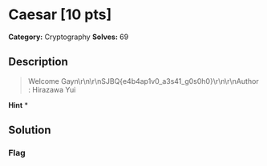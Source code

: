 # Caesar [10 pts]

**Category:** Cryptography
**Solves:** 69

## Description
>Welcome Gayn\r\n\r\nSJBQ{e4b4ap1v0_a3s41_g0s0h0}\r\n\r\nAuthor : Hirazawa Yui

**Hint**
* 

## Solution

### Flag

